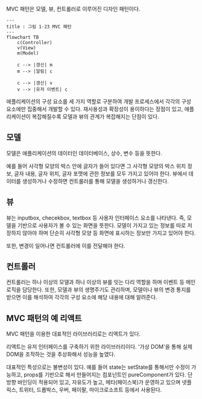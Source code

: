 MVC 패턴은 모델, 뷰, 컨트롤러로 이루어진 디자인 패턴이다.

```mermaid
---
title : 그림 1-23 MVC 패턴
---
flowchart TB
	c(Controller)
	v(View)
	m(Model)

	c --> |갱신| m
	m --> |알림| c

	c --> |갱신| v
	v --> |유저 이벤트| c
```

애플리케이션의 구성 요소를 세 가지 역할로 구분하여 개발 프로세스에서 각각의 구성 요소에만 집중해서 개발할 수 있다. 재사용성과 확장성이 용이하다는 장점이 있고, 애플리케이션이 복잡해질수록 모델과 뷰의 관계가 복잡해지는 단점이 있다.

## 모델
모델은 애플리케이션의 데이터인 데이터베이스, 상수, 변수 등을 뜻한다.

예를 들어 사각형 모양의 박스 안에 글자가 들어 있다면 그 사각형 모양의 박스 위치 정보, 글자 내용, 글자 위치, 글자 포맷에 관한 정보를 모두 가지고 있어야 한다. 뷰에서 데이터를 생성하거나 수정하면 컨트롤러를 통해 모델을 생성하거나 갱신한다.

## 뷰
뷰는 inputbox, checekbox, textbox 등 사용자 인터페이스 요소를 나타낸다. 즉, 모델을 기반으로 사용자가 볼 수 있는 화면을 뜻한다. 모델이 가지고 있는 정보를 따로 저장하지 않아야 하며 단순히 사각형 모양 등 화면에 표시하는 정보만 가지고 있어야 한다.

또한, 변경이 일어나면 컨트롤러에 이를 전달해야 한다.

## 컨트롤러
컨트롤러는 하나 이상의 모델과 하나 이상의 뷰를 잇는 다리 역할을 하며 이벤트 등 메인 로직을 담당한다. 또한, 모델과 뷰의 생명주기도 관리하며, 모델이나 뷰의 변경 통지를 받으면 이를 해석하여 각각의 구성 요소에 해당 내용에 대해 알려준다.

## MVC 패턴의 예 리액트
MVC 패턴을 이용한 대표적인 라이브러리로는 리액트가 있다.

리액트는 유저 인터페이스를 구축하기 위한 라이브러리이다. '가상 DOM'을 통해 실제 DOM을 조작하는 것을 추상화해서 성능을 높였다.

대표적인 특성으로는 불변성이 있다. 예를 들어 state는 setState를 통해서만 수정이 가능하고, props를 기반으로 해서 만들어지는 컴포넌트인 pureComponent가 있다. 단방향 바인딩이 적용되어 있고, 자유도가 높고, 메타(페이스북)가 운영하고 있으며 넷플릭스, 트위터, 드롭박스, 우버, 페이팔, 마이크로소프트 등에서 사용된다.
